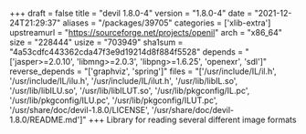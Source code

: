 +++
draft = false
title = "devil 1.8.0-4"
version = "1.8.0-4"
date = "2021-12-24T21:29:37"
aliases = "/packages/39705"
categories = ['xlib-extra']
upstreamurl = "https://sourceforge.net/projects/openil"
arch = "x86_64"
size = "228444"
usize = "703949"
sha1sum = "4a53cdfc443362cda47f3e9d19214d8f884f5528"
depends = "['jasper>=2.0.10', 'libmng>=2.0.3', 'libpng>=1.6.25', 'openexr', 'sdl']"
reverse_depends = "['graphviz', 'spring']"
files = "['/usr/include/IL/il.h', '/usr/include/IL/ilu.h', '/usr/include/IL/ilut.h', '/usr/lib/libIL.so', '/usr/lib/libILU.so', '/usr/lib/libILUT.so', '/usr/lib/pkgconfig/IL.pc', '/usr/lib/pkgconfig/ILU.pc', '/usr/lib/pkgconfig/ILUT.pc', '/usr/share/doc/devil-1.8.0/LICENSE', '/usr/share/doc/devil-1.8.0/README.md']"
+++
Library for reading several different image formats
